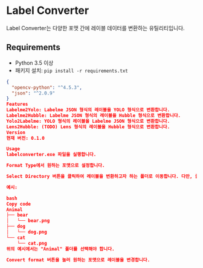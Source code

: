 # Label Converter

Label Converter는 다양한 포맷 간에 레이블 데이터를 변환하는 유틸리티입니다.

## Requirements

- Python 3.5 이상
- 패키지 설치: `pip install -r requirements.txt`

```json
{
  "opencv-python": "^4.5.3",
  "json": "^2.0.9"
}
Features
Labelme2Yolo: Labelme JSON 형식의 레이블을 YOLO 형식으로 변환합니다.
Labelme2Hubble: Labelme JSON 형식의 레이블을 Hubble 형식으로 변환합니다.
Yolo2Labelme: YOLO 형식의 레이블을 Labelme JSON 형식으로 변환합니다.
Lens2Hubble: (TODO) Lens 형식의 레이블을 Hubble 형식으로 변환합니다.
Version
현재 버전: 0.1.0

Usage
labelconverter.exe 파일을 실행합니다.

Format Type에서 원하는 포맷으로 설정합니다.

Select Directory 버튼을 클릭하여 레이블을 변환하고자 하는 폴더로 이동합니다. 다만, 클래스명이 존재하는 폴더로 이동해야 합니다.

예시:

bash
Copy code
Animal
├── bear
│   └── bear.png
├── dog
│   └── dog.png
└── cat
    └── cat.png
위의 예시에서는 "Animal" 폴더를 선택해야 합니다.

Convert format 버튼을 눌러 원하는 포맷으로 레이블을 변경합니다.
